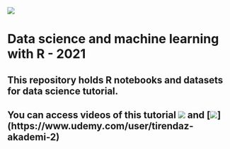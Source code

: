 ![](https://images.unsplash.com/photo-1600880292203-757bb62b4baf?ixid=MnwxMjA3fDB8MHxwaG90by1wYWdlfHx8fGVufDB8fHx8&ixlib=rb-1.2.1&auto=format&fit=crop&w=750&q=80)

# Data science and machine learning with R - 2021

## This repository holds R notebooks and datasets for data science tutorial.

## You can access videos of this tutorial [![](https://img.shields.io/badge/YouTube-Turkish-deeppink?logo=youtube&logoColor=white)](https://www.youtube.com/tirendazakademi) and [![](https://img.shields.io/badge/Udemy-Education-darkgreen?)](https://www.udemy.com/user/tirendaz-akademi-2)

